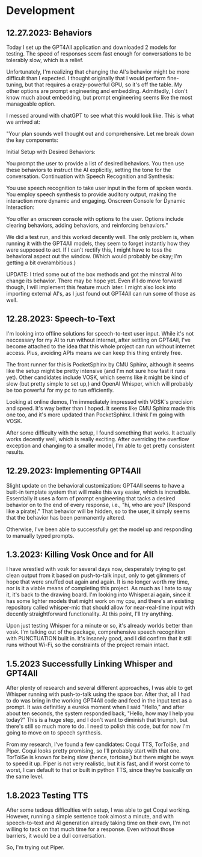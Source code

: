# Development
## 12.27.2023: Behaviors
Today I set up the GPT4All application and downloaded 2 models for testing. The speed of responses seem fast enough for conversations to be tolerably slow, which is a relief. 

Unfortunately, I'm realizing that changing the AI's behavior might be more difficult than I expected. I thought originally that I would perform fine-tuning, but that requires a crazy-powerful GPU, so it's off the table. My other options are prompt engineering and embedding. Admittedly, I don't know much about embedding, but prompt engineering seems like the most manageable option.

I messed around with chatGPT to see what this would look like. This is what we arrived at:

"Your plan sounds well thought out and comprehensive. Let me break down the key components:

Initial Setup with Desired Behaviors:

You prompt the user to provide a list of desired behaviors.
You then use these behaviors to instruct the AI explicitly, setting the tone for the conversation.
Continuation with Speech Recognition and Synthesis:

You use speech recognition to take user input in the form of spoken words.
You employ speech synthesis to provide auditory output, making the interaction more dynamic and engaging.
Onscreen Console for Dynamic Interaction:

You offer an onscreen console with options to the user.
Options include clearing behaviors, adding behaviors, and reinforcing behaviors."

We did a test run, and this worked decently well. The only problem is, when running it with the GPT4All models, they seem to forget instantly how they were supposed to act. If I can't rectify this, I might have to toss the behavioral aspect out the window. (Which would probably be okay; I'm getting a bit overambitious.)

UPDATE: I tried some out of the box methods and got the minstral AI to change its behavior. There may be hope yet. Even if I do move forward though, I will implement this feature much later. I might also look into importing external AI's, as I just found out GPT4All can run some of those as well. 

## 12.28.2023: Speech-to-Text
I'm looking into offline solutions for speech-to-text user input. While it's not neccessary for my AI to run without internet, after settling on GPT4All, I've become attached to the idea that this whole project can run without internet access. Plus, avoiding APIs means we can keep this thing entirely free.

The front runner for this is PocketSphinx by CMU Sphinx, although it seems like the setup might be pretty intensive (and I'm not sure how fast it runs yet). Other candidates include VOSK, which seems like it might be kind of slow (but pretty simple to set up,) and OpenAI Whisper, which will probably be too powerful for my pc to run efficiently. 

Looking at online demos, I'm immediately impressed with VOSK's precision and speed. It's way better than I hoped. It seems like CMU Sphinx made this one too, and it's more updated than PocketSphinx. I think I'm going with VOSK.

After some difficulty with the setup, I found something that works. It actually works decently well, which is really exciting. After overriding the overflow exception and changing to a smaller model, I'm able to get pretty consistent results. 

## 12.29.2023: Implementing GPT4All
Slight update on the behavioral customization: GPT4All seems to have a built-in template system that will make this way easier, which is incredible. Essentially it uses a form of prompt engineering that tacks a desired behavior on to the end of every response, i.e., "hi, who are you? [Respond like a pirate]." That behavior will be hidden, so to the user, it simply seems that the behavior has been permanently altered. 

Otherwise, I've been able to successfully get the model up and responding to manually typed prompts. 

## 1.3.2023: Killing Vosk Once and for All
I have wrestled with vosk for several days now, desperately trying to get clean output from it based on push-to-talk input, only to get glimmers of hope that were snuffed out again and again. It is no longer worth my time, nor is it a viable means of completing this project. As much as I hate to say it, it's back to the drawing board. I'm looking into Whisper.ai again, since it has some lighter models that might work on my cpu, and there's an existing repository called whisper-mic that should allow for near-real-time input with decently straightforward functionality. At this point, I'll try anything. 

Upon just testing Whisper for a minute or so, it's already worlds better than vosk. I'm talking out of the package, comprehensive speech recognition with PUNCTUATION built in. It's insanely good, and I did confirm that it still runs without Wi-Fi, so the constraints of the project remain intact. 

## 1.5.2023 Successfully Linking Whisper and GPT4All
After plenty of research and several different approaches, I was able to get Whisper running with push-to-talk using the space bar. After that, all I had to do was bring in the working GPT4All code and feed in the input text as a prompt. It was definitley a eureka moment when I said "Hello," and after about ten seconds, the system responded back, "Hello, how may I help you today?" This is a huge step, and I don't want to diminish that triumph, but there's still so much more to do. I need to polish this code, but for now I'm going to move on to speech synthesis. 

From my research, I've found a few candidates: Coqui TTS, TorToiSe, and Piper. Coqui looks pretty promising, so I'll probably start with that one. TorToiSe is known for being slow (hence, tortoise,) but there might be ways to speed it up. Piper is not very realistic, but it is fast, and if worst come to worst, I can default to that or built in python TTS, since they're basically on the same level. 

## 1.8.2023 Testing TTS
After some tedious difficulties with setup, I was able to get Coqui working. However, running a simple sentence took almost a minute, and with speech-to-text and AI generation already taking time on their own, I'm not willing to tack on that much time for a response. Even without those barriers, it would be a dull conversation. 

So, I'm trying out Piper. 
